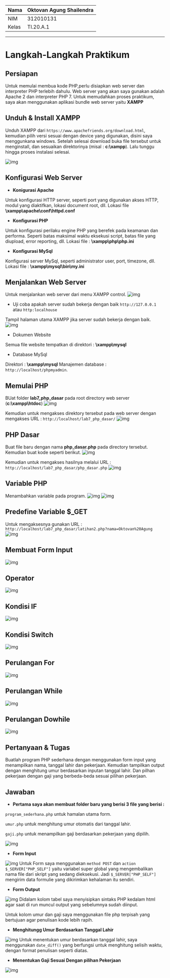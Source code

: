 | Nama  | Oktovan Agung Shailendra|
|-------|-------------------------|
|NIM    |312010131                |
| Kelas | TI.20.A.1               |

---

# Langkah-Langkah Praktikum

## Persiapan
Untuk memulai membua kode PHP,perlu disiapkan web server dan interpreter PHP terlebih dahulu. Web server yang akan saya gunakan adalah Apache 2 dan interpreter PHP 7. Untuk memudahkan proses praktikum, saya akan menggunakan aplikasi bundle web server yaitu **XAMPP**

## Unduh & Install XAMPP
Unduh  XAMPP dari `https://www.apachefriends.org/download.html`, kemudian pilih versi sesuai dengan device yang digunakan, disini saya menggunkana windows. Setelah selesai download buka file tersebut untuk menginstall, dan sesuaikan direktorinya (misal : **c:\xampp**). Lalu tunggu hingga proses instalasi selesai.

![img](img/installxampp.png)

## Konfigurasi Web Server
- **Konigurasi Apache**

Untuk konfigurasi HTTP server, seperti port yang digunakan akses HTTP, modul yang diaktifkan, lokasi document root, dll.
Lokasi file **\xampp\apache\conf\httpd.conf**

- **Konfigurasi PHP**

Untuk konfigurasi perilaku engine PHP yang berefek pada keamanan dan performa. Seperti batas maksimal waktu eksekusi script, batas file yang diupload, error reporting, dll.
Lokasi file : **\xampp\php\php.ini**

- **Konfigurasi MySql**

Konfigurasi server MySql, seperti administrator user, port, timezone, dll.
Lokasi file : **\xampp\mysql\bin\my.ini**

## Menjalankan Web Server
Untuk menjalankan web server dari menu XAMPP control.
![img](img/xamppcontrol.png)

- Uji coba apakah server sudah bekerja dengan baik `http://127.0.0.1` atau `http:localhouse`

Tampil halaman utama XAMPP jika server sudah bekerja dengan baik.
![img](img/serverberhasil.png)

- Dokumen Website

Semua file website tempatkan di direktori : **\xampp\mysql**

- Database MySql

Direktori : **\xampp\mysql**
Manajemen database : `http://localhost/phpmyadmin`.

## Memulai PHP
BUat folder **lab7_php_dasar** pada root directory web server (**c:\xampp\htdoc**)
![img](img/directorylab7.png)

Kemudian untuk mengakses direktory tersebut pada web server dengan mengakses URL : `http://localhost/lab7_php_dasar/`
![img](img/tampilanwebserver.png)

## PHP Dasar
Buat file baru dengan nama **php_dasar.php** pada directory tersebut. Kemudian buat kode seperti berikut.
![img](img/code1.png)

Kemudian untuk mengakses hasilnya melalui URL : `http://localhost/lab7_php_dasar/php_dasar.php`
![img](img/belajarphp1.png)

## Variable PHP
Menambahkan variable pada program.
![img](img/code2.png)
![img](img/belajarphp2.png)

## Predefine Variable $_GET
Untuk mengaksesnya gunakan URL : `http://localhost/lab7_php_dasar/latihan2.php?nama=Oktovan%20Agung`
![img](img/code3.png)

## Membuat Form Input
![img](img/code4.png)

## Operator
![img](img/code5.png)

## Kondisi IF
![img](img/code6.png)

## Kondisi Switch
![img](img/code7.png)

## Perulangan For
![img](img/code8.png)

## Perulangan While
![img](img/code9.png)

## Perulangan Dowhile
![img](img/code10.png)

## Pertanyaan & Tugas
Buatlah program PHP sederhana dengan menggunakan form input yang menampilkan nama, tanggal lahir dan pekerjaan. Kemudian tampilkan output dengan menghitung umur berdasarkan inputan tanggal lahir. Dan pilhan pekerjaan dengan gaji yang berbeda-beda sesuai pilihan pekerjaan.

## Jawaban

- **Pertama saya akan membuat folder baru yang berisi 3 file yang berisi :**

`program_sederhana.php` untuk hamalan utama form.

`umur.php` untuk menghitung umur otomatis dari tanggal lahir.

`gaji.php` untuk menampilkan gaji berdasarkan pekerjaan yang dipilih.

![img](img/folderbaru.png)

- **Form Input**

![img](img/codeinput.png)
Untuk Form saya menggunakan `method POST` dan `action $_SERVER["PHP_SELF"]` yaitu variabel super global yang mengembalikan nama file dari skript yang sedang dieksekusi. Jadi `$_SERVER["PHP_SELF"]`
mengirim data formulie yang dikirimkan kehalaman itu sendiri.

- **Form Output**

![img](img/codeoutput.png)
Didalam kolom tabel saya menyisipkan sintaks PHP kedalam html agar saat di run muncul output yang sebelumnya sudah diinput.

Untuk kolom umur dan gaji saya menggunakan file php terpisah yang bertujuan agar penulisan kode lebih rapih.

- **Menghitungg Umur Berdasarkan Tanggal Lahir**

![img](img/codeumur.png)
Untuk menentukan umur berdasarkan tanggal lahir, saya menggunakan `date_diff()` yang berfungsi untuk menghitung selisih waktu, dengan format penulisan seperti diatas.

- **Menentukan Gaji Sesuai Dengan pilihan Pekerjaan**

![img](img/codegaji.png)

